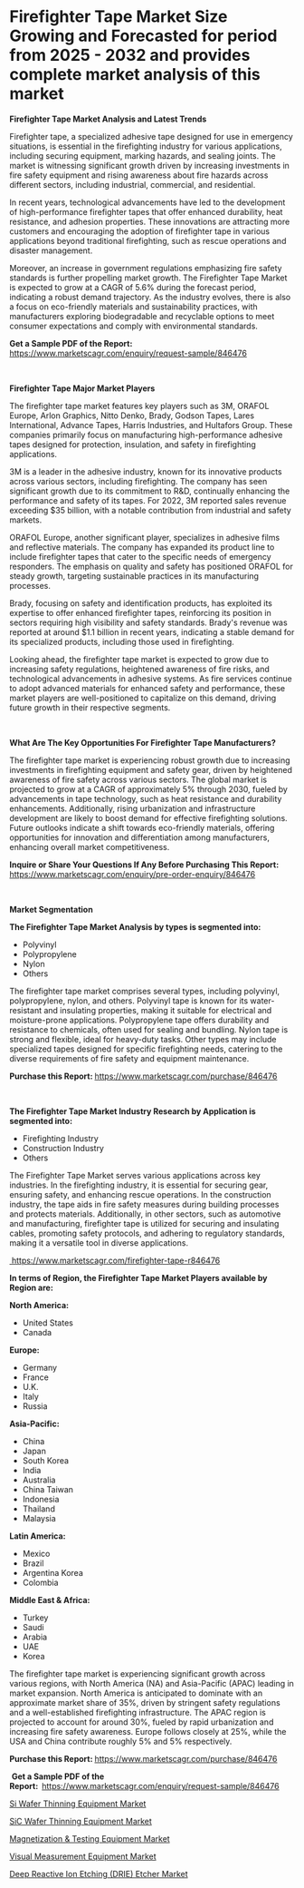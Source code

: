 <p><h1>Firefighter Tape Market Size Growing and Forecasted for period from 2025 - 2032 and provides complete market analysis of this market</h1></p><p><strong>Firefighter Tape Market Analysis and Latest Trends</strong></p>
<p><p>Firefighter tape, a specialized adhesive tape designed for use in emergency situations, is essential in the firefighting industry for various applications, including securing equipment, marking hazards, and sealing joints. The market is witnessing significant growth driven by increasing investments in fire safety equipment and rising awareness about fire hazards across different sectors, including industrial, commercial, and residential. </p><p>In recent years, technological advancements have led to the development of high-performance firefighter tapes that offer enhanced durability, heat resistance, and adhesion properties. These innovations are attracting more customers and encouraging the adoption of firefighter tape in various applications beyond traditional firefighting, such as rescue operations and disaster management. </p><p>Moreover, an increase in government regulations emphasizing fire safety standards is further propelling market growth. The Firefighter Tape Market is expected to grow at a CAGR of 5.6% during the forecast period, indicating a robust demand trajectory. As the industry evolves, there is also a focus on eco-friendly materials and sustainability practices, with manufacturers exploring biodegradable and recyclable options to meet consumer expectations and comply with environmental standards.</p></p>
<p><strong>Get a Sample PDF of the Report:&nbsp;</strong> <a href="https://www.marketscagr.com/enquiry/request-sample/846476?utm_campaign=2887&utm_medium=2&utm_source=Github&utm_content=ia&utm_term=04042025&utm_id=firefighter-tape">https://www.marketscagr.com/enquiry/request-sample/846476</a></p>
<p>&nbsp;</p>
<p><strong>Firefighter Tape Major Market Players</strong></p>
<p><p>The firefighter tape market features key players such as 3M, ORAFOL Europe, Arlon Graphics, Nitto Denko, Brady, Godson Tapes, Lares International, Advance Tapes, Harris Industries, and Hultafors Group. These companies primarily focus on manufacturing high-performance adhesive tapes designed for protection, insulation, and safety in firefighting applications.</p><p>3M is a leader in the adhesive industry, known for its innovative products across various sectors, including firefighting. The company has seen significant growth due to its commitment to R&D, continually enhancing the performance and safety of its tapes. For 2022, 3M reported sales revenue exceeding $35 billion, with a notable contribution from industrial and safety markets.</p><p>ORAFOL Europe, another significant player, specializes in adhesive films and reflective materials. The company has expanded its product line to include firefighter tapes that cater to the specific needs of emergency responders. The emphasis on quality and safety has positioned ORAFOL for steady growth, targeting sustainable practices in its manufacturing processes.</p><p>Brady, focusing on safety and identification products, has exploited its expertise to offer enhanced firefighter tapes, reinforcing its position in sectors requiring high visibility and safety standards. Brady's revenue was reported at around $1.1 billion in recent years, indicating a stable demand for its specialized products, including those used in firefighting.</p><p>Looking ahead, the firefighter tape market is expected to grow due to increasing safety regulations, heightened awareness of fire risks, and technological advancements in adhesive systems. As fire services continue to adopt advanced materials for enhanced safety and performance, these market players are well-positioned to capitalize on this demand, driving future growth in their respective segments.</p></p>
<p>&nbsp;</p>
<p><strong>What Are The Key Opportunities For Firefighter Tape Manufacturers?</strong></p>
<p><p>The firefighter tape market is experiencing robust growth due to increasing investments in firefighting equipment and safety gear, driven by heightened awareness of fire safety across various sectors. The global market is projected to grow at a CAGR of approximately 5% through 2030, fueled by advancements in tape technology, such as heat resistance and durability enhancements. Additionally, rising urbanization and infrastructure development are likely to boost demand for effective firefighting solutions. Future outlooks indicate a shift towards eco-friendly materials, offering opportunities for innovation and differentiation among manufacturers, enhancing overall market competitiveness.</p></p>
<p><strong>Inquire or Share Your Questions If Any Before Purchasing This Report:</strong> <a href="https://www.marketscagr.com/enquiry/pre-order-enquiry/846476?utm_campaign=2887&utm_medium=2&utm_source=Github&utm_content=ia&utm_term=04042025&utm_id=firefighter-tape">https://www.marketscagr.com/enquiry/pre-order-enquiry/846476</a></p>
<p>&nbsp;</p>
<p><strong>Market Segmentation</strong></p>
<p><strong>The Firefighter Tape Market Analysis by types is segmented into:</strong></p>
<p><ul><li>Polyvinyl</li><li>Polypropylene</li><li>Nylon</li><li>Others</li></ul></p>
<p><p>The firefighter tape market comprises several types, including polyvinyl, polypropylene, nylon, and others. Polyvinyl tape is known for its water-resistant and insulating properties, making it suitable for electrical and moisture-prone applications. Polypropylene tape offers durability and resistance to chemicals, often used for sealing and bundling. Nylon tape is strong and flexible, ideal for heavy-duty tasks. Other types may include specialized tapes designed for specific firefighting needs, catering to the diverse requirements of fire safety and equipment maintenance.</p></p>
<p><strong>Purchase this Report:&nbsp;</strong><a href="https://www.marketscagr.com/purchase/846476?utm_campaign=2887&utm_medium=2&utm_source=Github&utm_content=ia&utm_term=04042025&utm_id=firefighter-tape">https://www.marketscagr.com/purchase/846476</a></p>
<p>&nbsp;</p>
<p><strong>The Firefighter Tape Market Industry Research by Application is segmented into:</strong></p>
<p><ul><li>Firefighting Industry</li><li>Construction Industry</li><li>Others</li></ul></p>
<p><p>The Firefighter Tape Market serves various applications across key industries. In the firefighting industry, it is essential for securing gear, ensuring safety, and enhancing rescue operations. In the construction industry, the tape aids in fire safety measures during building processes and protects materials. Additionally, in other sectors, such as automotive and manufacturing, firefighter tape is utilized for securing and insulating cables, promoting safety protocols, and adhering to regulatory standards, making it a versatile tool in diverse applications.</p></p>
<p><a href="https://www.marketscagr.com/firefighter-tape-r846476?utm_campaign=2887&utm_medium=2&utm_source=Github&utm_content=ia&utm_term=04042025&utm_id=firefighter-tape">&nbsp;https://www.marketscagr.com/firefighter-tape-r846476</a></p>
<p><strong>In terms of Region, the Firefighter Tape Market Players available by Region are:</strong></p>
<p>
    <p> <strong> North America: </strong>
        <ul>
            <li>United States</li>
            <li>Canada</li>
        </ul>
        </p> 
    <p> <strong> Europe: </strong>
        <ul>
            <li>Germany</li>
            <li>France</li>
            <li>U.K.</li>
            <li>Italy</li>
            <li>Russia</li>
        </ul>
        </p> 
    <p> <strong> Asia-Pacific: </strong>
        <ul>
            <li>China</li>
            <li>Japan</li>
            <li>South Korea</li>
            <li>India</li>
            <li>Australia</li>
            <li>China Taiwan</li>
            <li>Indonesia</li>
            <li>Thailand</li>
            <li>Malaysia</li>
        </ul>
        </p> 
    <p> <strong> Latin America: </strong>
        <ul>
            <li>Mexico</li>
            <li>Brazil</li>
            <li>Argentina Korea</li>
            <li>Colombia</li>
        </ul>
        </p> 
    <p> <strong> Middle East & Africa: </strong>
        <ul>
            <li>Turkey</li>
            <li>Saudi</li>
            <li>Arabia</li>
            <li>UAE</li>
            <li>Korea</li>
        </ul>
    </p>
    </p>
<p><p>The firefighter tape market is experiencing significant growth across various regions, with North America (NA) and Asia-Pacific (APAC) leading in market expansion. North America is anticipated to dominate with an approximate market share of 35%, driven by stringent safety regulations and a well-established firefighting infrastructure. The APAC region is projected to account for around 30%, fueled by rapid urbanization and increasing fire safety awareness. Europe follows closely at 25%, while the USA and China contribute roughly 5% and 5% respectively.</p></p>
<p><strong>Purchase this Report: </strong><a href="https://www.marketscagr.com/purchase/846476?utm_campaign=2887&utm_medium=2&utm_source=Github&utm_content=ia&utm_term=04042025&utm_id=firefighter-tape">https://www.marketscagr.com/purchase/846476</a></p>
<p>&nbsp;<strong>Get a Sample PDF of the Report:&nbsp;&nbsp;</strong><a href="https://www.marketscagr.com/enquiry/request-sample/846476?utm_campaign=2887&utm_medium=2&utm_source=Github&utm_content=ia&utm_term=04042025&utm_id=firefighter-tape">https://www.marketscagr.com/enquiry/request-sample/846476</a></p>
<p><strong></strong></p>
<p><p><a href="https://www.linkedin.com/pulse/comprehensive-analysis-si-wafer-thinning-equipment-market-c3nbf?utm_campaign=2887&utm_medium=2&utm_source=Github&utm_content=ia&utm_term=04042025&utm_id=firefighter-tape">Si Wafer Thinning Equipment Market</a></p><p><a href="https://www.linkedin.com/pulse/sic-wafer-thinning-equipment-market-size-striking-cagr-125-z7u4f?utm_campaign=2887&utm_medium=2&utm_source=Github&utm_content=ia&utm_term=04042025&utm_id=firefighter-tape">SiC Wafer Thinning Equipment Market</a></p><p><a href="https://www.linkedin.com/pulse/magnetization-testing-equipment-market-research-report-lnj8e?utm_campaign=2887&utm_medium=2&utm_source=Github&utm_content=ia&utm_term=04042025&utm_id=firefighter-tape">Magnetization & Testing Equipment Market</a></p><p><a href="https://www.linkedin.com/pulse/latest-forecast-shows-visual-measurement-equipment-market-size-poised-gjdqe?utm_campaign=2887&utm_medium=2&utm_source=Github&utm_content=ia&utm_term=04042025&utm_id=firefighter-tape">Visual Measurement Equipment Market</a></p><p><a href="https://www.linkedin.com/pulse/deep-reactive-ion-etching-drie-etcher-market-trend-projected-epydf?utm_campaign=2887&utm_medium=2&utm_source=Github&utm_content=ia&utm_term=04042025&utm_id=firefighter-tape">Deep Reactive Ion Etching (DRIE) Etcher Market</a></p></p>